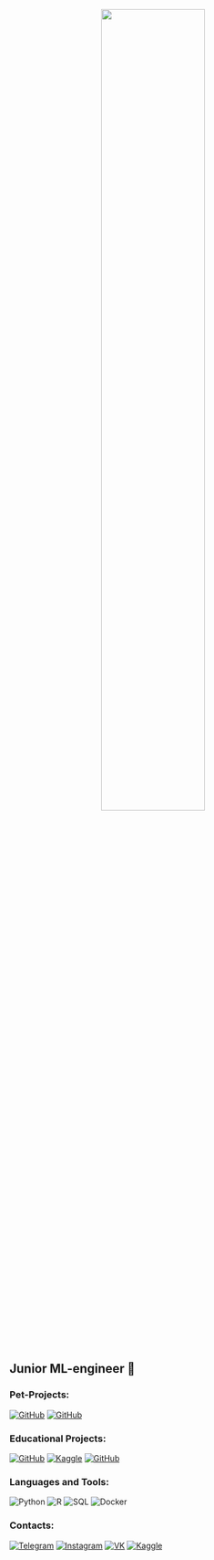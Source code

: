 <p align="center"><a href="https://www.youtube.com/watch?v=dQw4w9WgXcQ"><img width="60%" src="https://c.tenor.com/q9s_XmoedE8AAAAi/piske-usagi.gif" /></a></p>

## Junior ML-engineer 🤔

### Pet-Projects:
[![GitHub](https://img.shields.io/badge/-Population's_prediction-090909?style=for-the-badge&logo=github&logoColor=097CDB)](https://github.com/aeabramov/population_prediction/)
[![GitHub](https://img.shields.io/badge/-Recommendations-090909?style=for-the-badge&logo=github&logoColor=097CDB)](https://github.com/aeabramov/recommendations/)

### Educational Projects:
[![GitHub](https://img.shields.io/badge/-Analysis_of_data_on_applicants-090909?style=for-the-badge&logo=github&logoColor=097CDB)](https://github.com/aeabramov/hh_cleardata)
[![Kaggle](https://img.shields.io/badge/-Price's_predicion-090909?style=for-the-badge&logo=kaggle&logoColor=097CDB)](https://www.kaggle.com/aeabramov/booking-reviews-pedict-aeabramov/)
[![GitHub](https://img.shields.io/badge/-Time_series-090909?style=for-the-badge&logo=github&logoColor=097CDB)](https://github.com/aeabramov/favorita)

### Languages and Tools:
![Python](https://img.shields.io/badge/-Python-090909?style=for-the-badge&logo=python&logoColor=47C5FB)
![R](https://img.shields.io/badge/-R-090909?style=for-the-badge&logo=r&logoColor=097CDB)
![SQL](https://img.shields.io/badge/-mysql-090909?style=for-the-badge&logo=mysql&logoColor=097CDB)
![Docker](https://img.shields.io/badge/-docker-090909?style=for-the-badge&logo=docker&logoColor=097CDB)

### Contacts:
[![Telegram](https://img.shields.io/badge/-Telegram-090909?style=for-the-badge&logo=telegram&logoColor=27A0D9)](https://t.me/andrey_abramov)
[![Instagram](https://img.shields.io/badge/-Instagram-090909?style=for-the-badge&logo=instagram&logoColor=B4068E)](https://www.instagram.com/aeabramov)
[![VK](https://img.shields.io/badge/-VK-090909?style=for-the-badge&logo=Vk&logoColor=4F7DB3)](https://vk.com/aeabramov)
[![Kaggle](https://img.shields.io/badge/-Kaggle-090909?style=for-the-badge&logo=kaggle&logoColor=4F7DB3)](https://www.kaggle.com/aeabramov)
